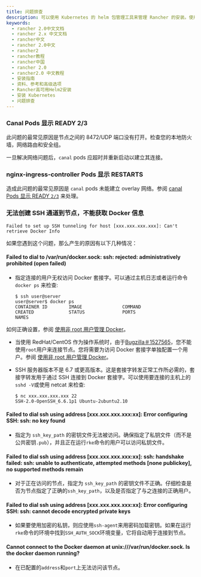 ```yaml
---
title: 问题排查
description: 可以使用 Kubernetes 的 helm 包管理工具来管理 Rancher 的安装。使用 `helm` 来可以一键安装 Rancher 及其依赖组件。
keywords:
  - rancher 2.0中文文档
  - rancher 2.x 中文文档
  - rancher中文
  - rancher 2.0中文
  - rancher2
  - rancher教程
  - rancher中国
  - rancher 2.0
  - rancher2.0 中文教程
  - 安装指南
  - 资料、参考和高级选项
  - Rancher高可用Helm2安装
  - 安装 Kubernetes
  - 问题排查
---
```


### Canal Pods 显示 READY 2/3

此问题的最常见原因是节点之间的 8472/UDP 端口没有打开。检查您的本地防火墙，网络路由和安全组。

一旦解决网络问题后，`canal` pods 应超时并重新启动以建立其连接。

### nginx-ingress-controller Pods 显示 RESTARTS

造成此问题的最常见原因是 `canal` pods 未能建立 overlay 网络。参阅 [canal Pods 显示 READY `2/3`](#canal-pods-显示-ready-23) 来处理。

### 无法创建 SSH 通道到节点，不能获取 Docker 信息

```
Failed to set up SSH tunneling for host [xxx.xxx.xxx.xxx]: Can't retrieve Docker Info
```

如果您遇到这个问题，那么产生的原因有以下几种情况：

#### Failed to dial to /var/run/docker.sock: ssh: rejected: administratively prohibited (open failed)

- 指定连接的用户无权访问 Docker 套接字。可以通过主机日志或者运行命令 `docker ps` 来检查:

  ```
  $ ssh user@server
  user@server$ docker ps
  CONTAINER ID        IMAGE               COMMAND                  CREATED             STATUS              PORTS                    NAMES
  ```

如何正确设置，参阅 [使用非 root 用户管理 Docker](https://docs.docker.com/install/linux/linux-postinstall/#manage-docker-as-a-non-root-user)。

- 当使用 RedHat/CentOS 作为操作系统时，由于[Bugzilla＃1527565](https://bugzilla.redhat.com/show_bug.cgi?id=1527565)，您不能使用`root`用户来连接节点。您将需要为访问 Docker 套接字单独配置一个用户。参阅 [使用非 root 用户管理 Docker](https://docs.docker.com/install/linux/linux-postinstall/#manage-docker-as-a-non-root-user)。

- SSH 服务器版本不是 6.7 或更高版本。这是套接字转发正常工作所必需的，套接字转发用于通过 SSH 连接到 Docker 套接字。可以使用要连接的主机上的`sshd -V`或使用 netcat 来检查:

  ```
  $ nc xxx.xxx.xxx.xxx 22
  SSH-2.0-OpenSSH_6.6.1p1 Ubuntu-2ubuntu2.10
  ```

#### Failed to dial ssh using address [xxx.xxx.xxx.xxx:xx]: Error configuring SSH: ssh: no key found

- 指定为 `ssh_key_path` 的密钥文件无法被访问。确保指定了私钥文件（而不是公共密钥`.pub`），并且正在运行`rke`命令的用户可以访问私钥文件。

#### Failed to dial ssh using address [xxx.xxx.xxx.xxx:xx]: ssh: handshake failed: ssh: unable to authenticate, attempted methods [none publickey], no supported methods remain

- 对于正在访问的节点，指定为 `ssh_key_path` 的密钥文件不正确。仔细检查是否为节点指定了正确的`ssh_key_path`，以及是否指定了与之连接的正确用户。

#### Failed to dial ssh using address [xxx.xxx.xxx.xxx:xx]: Error configuring SSH: ssh: cannot decode encrypted private keys

- 如果要使用加密的私钥，则应使用`ssh-agent`来用密码加载密钥。如果在运行`rke`命令的环境中找到`SSH_AUTH_SOCK`环境变量，它将自动用于连接到节点。

#### Cannot connect to the Docker daemon at unix:///var/run/docker.sock. Is the docker daemon running?

- 在已配置的`address`和`port`上无法访问该节点。
